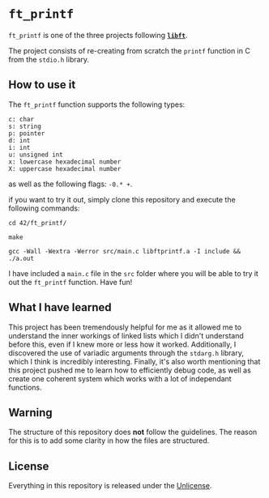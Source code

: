 # ```ft_printf```
```ft_printf``` is one of the three projects following [**```libft```**](https://github.com/maxdesalle/42/tree/main/libft).

The project consists of re-creating from scratch the ```printf``` function in C from the ```stdio.h``` library.

## How to use it
The ```ft_printf``` function supports the following types: 
```
c: char
s: string
p: pointer
d: int
i: int
u: unsigned int
x: lowercase hexadecimal number
X: uppercase hexadecimal number
```

as well as the following flags: ```-0.* +```.

if you want to try it out, simply clone this repository and execute the following commands:
```console
cd 42/ft_printf/
```
```console
make
```
```console
gcc -Wall -Wextra -Werror src/main.c libftprintf.a -I include && ./a.out
```

I have included a ```main.c``` file in the ```src``` folder where you will be able to try it out the ```ft_printf``` function. Have fun!

## What I have learned
This project has been tremendously helpful for me as it allowed me to understand the inner workings of linked lists which I didn't understand before this, even if I knew more or less how it worked. Additionally, I discovered the use of variadic arguments through the ```stdarg.h``` library, which I think is incredibly interesting. Finally, it's also worth mentioning that this project pushed me to learn how to efficiently debug code, as well as create one coherent system which works with a lot of independant functions.

## Warning
The structure of this repository does **not** follow the guidelines.
The reason for this is to add some clarity in how the files are structured.

## License
Everything in this repository is released under the [Unlicense](https://github.com/maxdesalle/42/blob/main/LICENSE).
